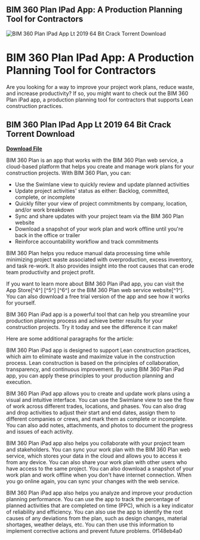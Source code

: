 ## BIM 360 Plan IPad App: A Production Planning Tool for Contractors

 
![BIM 360 Plan IPad App Lt 2019 64 Bit Crack Torrent Download](https://encrypted-tbn3.gstatic.com/images?q=tbn:ANd9GcRtvYD3RODtnB1K45bsBnKOI_GzDm2hyv_gIzfuusWIqZ59f6FmxqG6mrI)

 
# BIM 360 Plan IPad App: A Production Planning Tool for Contractors
 
Are you looking for a way to improve your project work plans, reduce waste, and increase productivity? If so, you might want to check out the BIM 360 Plan iPad app, a production planning tool for contractors that supports Lean construction practices.
 
## BIM 360 Plan IPad App Lt 2019 64 Bit Crack Torrent Download


[**Download File**](https://www.google.com/url?q=https%3A%2F%2Fshurll.com%2F2tLoFz&sa=D&sntz=1&usg=AOvVaw1lzdFFGf5FdOtVcltoXJ9k)

 
BIM 360 Plan is an app that works with the BIM 360 Plan web service, a cloud-based platform that helps you create and manage work plans for your construction projects. With BIM 360 Plan, you can:
 
- Use the Swimlane view to quickly review and update planned activities
- Update project activities' status as either: Backlog, committed, complete, or incomplete
- Quickly filter your view of project commitments by company, location, and/or work breakdown
- Sync and share updates with your project team via the BIM 360 Plan website
- Download a snapshot of your work plan and work offline until you're back in the office or trailer
- Reinforce accountability workflow and track commitments

BIM 360 Plan helps you reduce manual data processing time while minimizing project waste associated with overproduction, excess inventory, and task re-work. It also provides insight into the root causes that can erode team productivity and project profit.
 
If you want to learn more about BIM 360 Plan iPad app, you can visit the App Store[^4^] [^5^] [^6^] or the BIM 360 Plan web service website[^1^]. You can also download a free trial version of the app and see how it works for yourself.
 
BIM 360 Plan iPad app is a powerful tool that can help you streamline your production planning process and achieve better results for your construction projects. Try it today and see the difference it can make!

Here are some additional paragraphs for the article:
 
BIM 360 Plan iPad app is designed to support Lean construction practices, which aim to eliminate waste and maximize value in the construction process. Lean construction is based on the principles of collaboration, transparency, and continuous improvement. By using BIM 360 Plan iPad app, you can apply these principles to your production planning and execution.
 
BIM 360 Plan iPad app allows you to create and update work plans using a visual and intuitive interface. You can use the Swimlane view to see the flow of work across different trades, locations, and phases. You can also drag and drop activities to adjust their start and end dates, assign them to different companies or crews, and mark them as complete or incomplete. You can also add notes, attachments, and photos to document the progress and issues of each activity.
 
BIM 360 Plan iPad app also helps you collaborate with your project team and stakeholders. You can sync your work plan with the BIM 360 Plan web service, which stores your data in the cloud and allows you to access it from any device. You can also share your work plan with other users who have access to the same project. You can also download a snapshot of your work plan and work offline when you don't have internet connection. When you go online again, you can sync your changes with the web service.
 
BIM 360 Plan iPad app also helps you analyze and improve your production planning performance. You can use the app to track the percentage of planned activities that are completed on time (PPC), which is a key indicator of reliability and efficiency. You can also use the app to identify the root causes of any deviations from the plan, such as design changes, material shortages, weather delays, etc. You can then use this information to implement corrective actions and prevent future problems.
 0f148eb4a0
